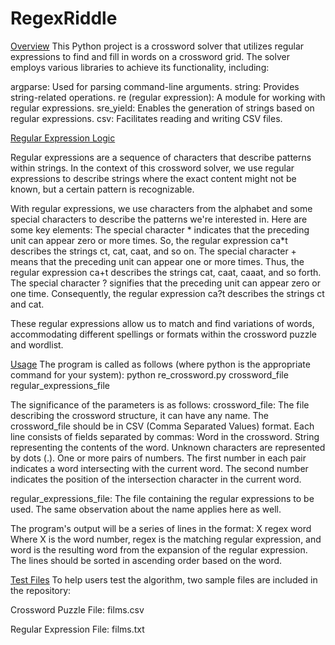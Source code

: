 # RegexRiddle

<u>Overview</u>
This Python project is a crossword solver that utilizes regular expressions to find and fill in words on a crossword grid. The solver employs various libraries to achieve its functionality, including:

argparse: Used for parsing command-line arguments.
string: Provides string-related operations.
re (regular expression): A module for working with regular expressions.
sre_yield: Enables the generation of strings based on regular expressions.
csv: Facilitates reading and writing CSV files.

<u>Regular Expression Logic</u>

Regular expressions are a sequence of characters that describe patterns within strings. In the context of this crossword solver, we use regular expressions to describe strings where the exact content might not be known, but a certain pattern is recognizable.

With regular expressions, we use characters from the alphabet and some special characters to describe the patterns we're interested in. Here are some key elements:
The special character * indicates that the preceding unit can appear zero or more times. So, the regular expression ca*t describes the strings ct, cat, caat, and so on.
The special character + means that the preceding unit can appear one or more times. Thus, the regular expression ca+t describes the strings cat, caat, caaat, and so forth.
The special character ? signifies that the preceding unit can appear zero or one time. Consequently, the regular expression ca?t describes the strings ct and cat.

These regular expressions allow us to match and find variations of words, accommodating different spellings or formats within the crossword puzzle and wordlist.

<u>Usage</u>
The program is called as follows (where python is the appropriate command for your system):
python re_crossword.py crossword_file regular_expressions_file

The significance of the parameters is as follows:
crossword_file: The file describing the crossword structure, it can have any name.
The crossword_file should be in CSV (Comma Separated Values) format. Each line consists of fields separated by commas:
Word in the crossword.
String representing the contents of the word. Unknown characters are represented by dots (.).
One or more pairs of numbers. The first number in each pair indicates a word intersecting with the current word. The second number indicates the position of the intersection character in the current word.

regular_expressions_file: The file containing the regular expressions to be used. The same observation about the name applies here as well.

The program's output will be a series of lines in the format:
X regex word
Where X is the word number, regex is the matching regular expression, and word is the resulting word from the expansion of the regular expression. The lines should be sorted in ascending order based on the word.

<u>Test Files</u>
To help users test the algorithm, two sample files are included in the repository:

Crossword Puzzle File: films.csv

Regular Expression File: films.txt
